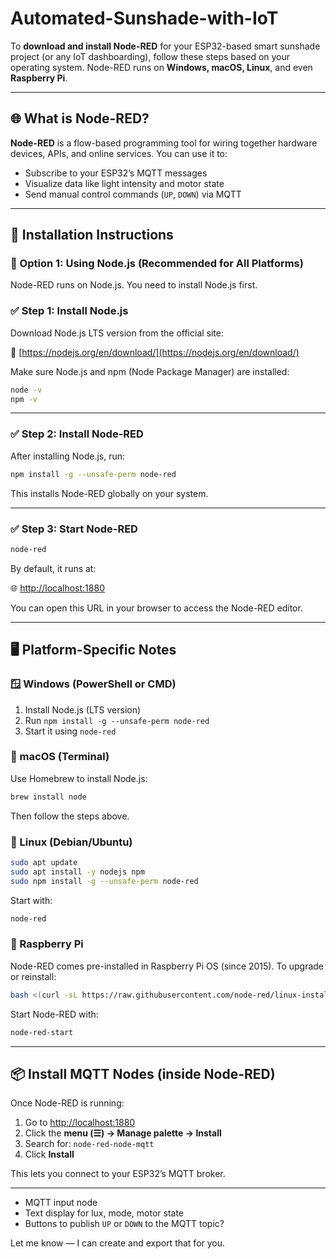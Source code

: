 # Automated-Sunshade-with-IoT
To **download and install Node-RED** for your ESP32-based smart sunshade project (or any IoT dashboarding), follow these steps based on your operating system. Node-RED runs on **Windows, macOS, Linux**, and even **Raspberry Pi**.

---

## 🌐 What is Node-RED?

**Node-RED** is a flow-based programming tool for wiring together hardware devices, APIs, and online services. You can use it to:

* Subscribe to your ESP32’s MQTT messages
* Visualize data like light intensity and motor state
* Send manual control commands (`UP`, `DOWN`) via MQTT

---

## 🧰 Installation Instructions

### 🔵 Option 1: Using Node.js (Recommended for All Platforms)

Node-RED runs on Node.js. You need to install Node.js first.

### ✅ Step 1: Install Node.js

Download Node.js LTS version from the official site:

🔗 [https://nodejs.org/en/download/](https://nodejs.org/en/download/)

Make sure Node.js and npm (Node Package Manager) are installed:

```bash
node -v
npm -v
```

---

### ✅ Step 2: Install Node-RED

After installing Node.js, run:

```bash
npm install -g --unsafe-perm node-red
```

This installs Node-RED globally on your system.

---

### ✅ Step 3: Start Node-RED

```bash
node-red
```

By default, it runs at:

🌐 [http://localhost:1880](http://localhost:1880)

You can open this URL in your browser to access the Node-RED editor.

---

## 🖥️ Platform-Specific Notes

### 🪟 Windows (PowerShell or CMD)

1. Install Node.js (LTS version)
2. Run `npm install -g --unsafe-perm node-red`
3. Start it using `node-red`

### 🍏 macOS (Terminal)

Use Homebrew to install Node.js:

```bash
brew install node
```

Then follow the steps above.

### 🐧 Linux (Debian/Ubuntu)

```bash
sudo apt update
sudo apt install -y nodejs npm
sudo npm install -g --unsafe-perm node-red
```

Start with:

```bash
node-red
```

### 🍓 Raspberry Pi

Node-RED comes pre-installed in Raspberry Pi OS (since 2015). To upgrade or reinstall:

```bash
bash <(curl -sL https://raw.githubusercontent.com/node-red/linux-installers/master/deb/update-nodejs-and-nodered)
```

Start Node-RED with:

```bash
node-red-start
```

---

## 📦 Install MQTT Nodes (inside Node-RED)

Once Node-RED is running:

1. Go to [http://localhost:1880](http://localhost:1880)
2. Click the **menu (☰) → Manage palette → Install**
3. Search for: `node-red-node-mqtt`
4. Click **Install**

This lets you connect to your ESP32’s MQTT broker.

---

* MQTT input node
* Text display for lux, mode, motor state
* Buttons to publish `UP` or `DOWN` to the MQTT topic?

Let me know — I can create and export that for you.
